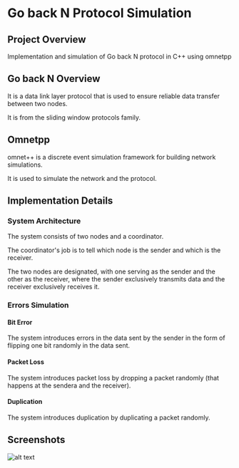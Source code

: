 
# Go back N Protocol Simulation
## **Project Overview**
Implementation and simulation of Go back N protocol in C++ using omnetpp
## **Go back N Overview**
It is a data link layer protocol that is used to ensure reliable data transfer between two nodes.

It is from the sliding window protocols family.
## **Omnetpp**
omnet++ is a discrete event simulation framework for building network simulations.

It is used to simulate the network and the protocol.
## **Implementation Details**
### **System Architecture**
The system consists of two nodes and a coordinator.

The coordinator's job is to tell which node is the sender and which is the receiver.

The two nodes are designated, with one serving as the sender and the other as the receiver, where the sender exclusively transmits data and the receiver exclusively receives it.
### **Errors Simulation**
#### **Bit Error**
The system introduces errors in the data sent by the sender in the form of flipping one bit randomly in the data sent.
#### **Packet Loss**
The system introduces packet loss by dropping a packet randomly (that happens at the sendera and the receiver).
#### **Duplication**
The system introduces duplication by duplicating a packet randomly.
## **Screenshots**
![alt text](https://i.imgur.com/6LWuSDM.jpg)